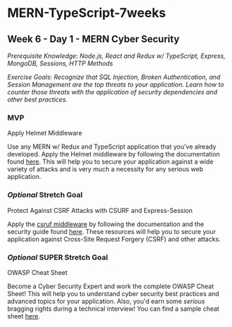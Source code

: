 # MERN-TypeScript-7weeks

## Week 6 - Day 1 - MERN Cyber Security

_Prerequisite Knowledge: Node.js, React and Redux w/ TypeScript, Express, MongoDB, Sessions, HTTP Methods_

_Exercise Goals: Recognize that SQL Injection, Broken Authentication, and Session Management are the top threats to your application. Learn how to counter those threats with the application of security dependencies and other best practices._

### MVP

Apply Helmet Middleware

Use any MERN w/ Redux and TypeScript application that you've already developed. Apply the Helmet middleware by following the documentation found [here](https://www.npmjs.com/package/helmet). This will help you to secure your application against a wide variety of attacks and is very much a necessity for any serious web application.

### _Optional_ Stretch Goal

Protect Against CSRF Attacks with CSURF and Express-Session

Apply the [csruf middleware](https://www.npmjs.com/package/csurf) by following the documentation and the security guide found [here](https://expressjs.com/en/advanced/best-practice-security.html). These resources will help you to secure your application against Cross-Site Request Forgery (CSRF) and other attacks.

### _Optional_ SUPER Stretch Goal

OWASP Cheat Sheet

Become a Cyber Security Expert and work the complete OWASP Cheat Sheet! This will help you to understand cyber security best practices and advanced topics for your application. Also, you'd earn some *serious* bragging rights during a technical interview! You can find a sample cheat sheet [here](https://cheatsheetseries.owasp.org/cheatsheets/Nodejs_Security_Cheat_Sheet.html).
